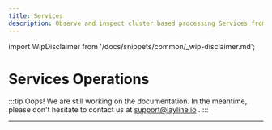 ```yaml
---
title: Services
description: Observe and inspect cluster based processing Services from within the Configuration Center.
---
```


import WipDisclaimer from '/docs/snippets/common/_wip-disclaimer.md';


# Services Operations

:::tip Oops! We are still working on the documentation.
In the meantime, please don't hesitate to contact us at support@layline.io .
:::

---

<WipDisclaimer></WipDisclaimer>


